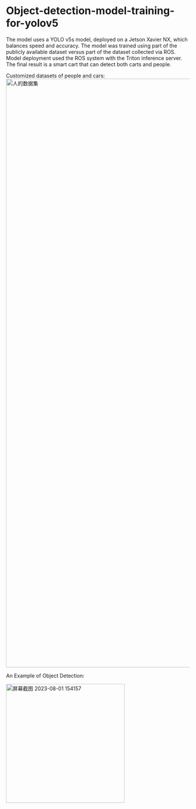 # Object-detection-model-training-for-yolov5

The model uses a YOLO v5s model, deployed on a Jetson Xavier NX, which balances speed and accuracy. The model was trained using part of the publicly available dataset versus part of the dataset collected via ROS. Model deployment used the ROS system with the Triton inference server. The final result is a smart cart that can detect both carts and people.

Customized datasets of people and cars:
<img width="1609" alt="人的数据集" src="https://github.com/Cam2024/Object-detection-model-training-for-yolov5/assets/89662823/4f504762-a946-4e07-bc14-f57dc91daec2">

An Example of Object Detection:

<img width="325" alt="屏幕截图 2023-08-01 154157" src="https://github.com/Cam2024/Object-detection-model-training-for-yolov5/assets/89662823/83b7b189-723b-4787-8350-1154467a5c1f">
